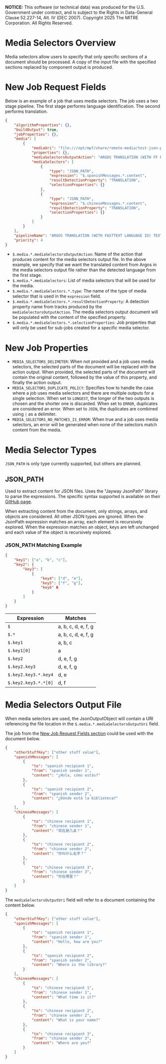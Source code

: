 **NOTICE:** This software (or technical data) was produced for the U.S. Government under contract,
and is subject to the Rights in Data-General Clause 52.227-14, Alt. IV (DEC 2007). Copyright 2025
The MITRE Corporation. All Rights Reserved.

# Media Selectors Overview

Media selectors allow users to specify that only specific sections of a document should be
processed. A copy of the input file with the specified sections replaced by component output is
produced.


# New Job Request Fields

Below is an example of a job that uses media selectors. The job uses a two stage pipeline.
The first stage performs language identification. The second performs translation.
```json
{
    "algorithmProperties": {},
    "buildOutput": true,
    "jobProperties": {},
    "media": [
        {
            "mediaUri": "file:///opt/mpf/share/remote-media/test-json-path-translation.json",
            "properties": {},
            "mediaSelectorsOutputAction": "ARGOS TRANSLATION (WITH FF REGION AND NO TASK MERGING) ACTION",
            "mediaSelectors": [
                {
                    "type": "JSON_PATH",
                    "expression": "$.spanishMessages.*.content",
                    "resultDetectionProperty": "TRANSLATION",
                    "selectionProperties": {}
                },
                {
                    "type": "JSON_PATH",
                    "expression": "$.chineseMessages.*.content",
                    "resultDetectionProperty": "TRANSLATION",
                    "selectionProperties": {}
                }
            ]
        }
    ],
    "pipelineName": "ARGOS TRANSLATION (WITH FASTTEXT LANGUAGE ID) TEXT FILE PIPELINE",
    "priority": 4
}
```
- `$.media.*.mediaSelectorsOutputAction`: Name of the action that produces content for the media
    selectors output file. In the above example, we specify that we want the translated content
    from Argos in the media selectors output file rather than the detected language from the first
    stage.
- `$.media.*.mediaSelectors`: List of media selectors that will be used for the media.
- `$.media.*.mediaSelectors.*.type`: The name of the type of media selector that is used in the
    `expression` field.
- `$.media.*.mediaSelectors.*.resultDetectionProperty`: A detection property name from tracks
    produced by the `mediaSelectorsOutputAction`. The media selectors output document will be
    populated with the content of the specified property.
- `$.media.*.mediaSelectors.*.selectionProperties`: Job properties that will only be used for
    sub-jobs created for a specific media selector.


# New Job Properties
- `MEDIA_SELECTORS_DELIMETER`: When not provided and a job uses media selectors, the selected parts
    of the document will be replaced with the action output. When provided, the selected parts of
    the document will contain the original content, followed by the value of this property, and
    finally the action output.
- `MEDIA_SELECTORS_DUPLICATE_POLICY`: Specifies how to handle the case where a job uses media
    selectors and there are multiple outputs for a single selection. When set to `LONGEST`, the
    longer of the two outputs is chosen and the shorter one is discarded. When set to `ERROR`,
    duplicates are considered an error. When set to `JOIN`, the duplicates are combined using
    ` | ` as a delimiter.
- `MEDIA_SELECTORS_NO_MATCHES_IS_ERROR`: When true and a job uses media selectors, an error will be
    generated when none of the selectors match content from the media.


# Media Selector Types

`JSON_PATH` is only type currently supported, but others are planned.


## JSON_PATH

Used to extract content for JSON files. Uses the "Jayway JsonPath" library to parse the expressions.
The specific syntax supported is available on their
[GitHub page](https://github.com/json-path/JsonPath?tab=readme-ov-file#operators).

When extracting content from the document, only strings, arrays, and objects are considered. All
other JSON types are ignored. When the JsonPath expression matches an array, each element is
recursively explored. When the expression matches an object, keys are left unchanged and each value
of the object is recursively explored.

### JSON_PATH Matching Example

```json
{
    "key1": ["a", "b", "c"],
    "key2": {
        "key3": [
            {
                "key4": ["d", "e"],
                "key5": ["f", "g"],
                "key6" 6
            }
        ]
    }
}
```
Expression           | Matches
---------------------|-----------
`$`                  | a, b, c, d, e, f, g
`$.*`                | a, b, c, d, e, f, g
`$.key1`             | a, b, c
`$.key1[0]`          | a
`$.key2`             | d, e, f, g
`$.key2.key3`        | d, e, f, g
`$.key2.key3.*.key4` | d, e
`$.key2.key3.*.*[0]` | d, f



# Media Selectors Output File

When media selectors are used, the JsonOutputObject will contain a URI referencing the file
location in the `$.media.*.mediaSelectorsOutputUri` field.

The job from the [New Job Request Fields section](#new-job-request-fields) could be used with the
document below.
```json
{
    "otherStuffKey": ["other stuff value"],
    "spanishMessages": [
        {
            "to": "spanish recipient 1",
            "from": "spanish sender 1",
            "content": "¿Hola, cómo estás?"
        },
        {
            "to": "spanish recipient 2",
            "from": "spanish sender 2",
            "content": "¿Dónde está la biblioteca?"
        }
    ],
    "chineseMessages": [
        {
            "to": "chinese recipient 1",
            "from": "chinese sender 1",
            "content": "现在是几奌？"
        },
        {
            "to": "chinese recipient 2",
            "from": "chinese sender 2",
            "content": "你叫什么名字？"
        },
        {
            "to": "chinese recipient 3",
            "from": "chinese sender 3",
            "content": "你在哪里？"
        }
    ]
}
```

The `mediaSelectorsOutputUri` field will refer to a document containing the content below.
```json
{
    "otherStuffKey": ["other stuff value"],
    "spanishMessages": [
        {
            "to": "spanish recipient 1",
            "from": "spanish sender 1",
            "content": "Hello, how are you?"
        },
        {
            "to": "spanish recipient 2",
            "from": "spanish sender 2",
            "content": "Where is the library?"
        }
    ],
    "chineseMessages": [
        {
            "to": "chinese recipient 1",
            "from": "chinese sender 1",
            "content": "What time is it?"
        },
        {
            "to": "chinese recipient 2",
            "from": "chinese sender 2",
            "content": "What is your name?"
        },
        {
            "to": "chinese recipient 3",
            "from": "chinese sender 3",
            "content": "Where are you?"
        }
    ]
}
```
